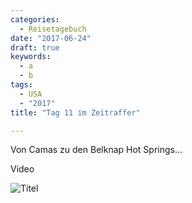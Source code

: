 ```yaml
---
categories:
  - Reisetagebuch
date: "2017-06-24"
draft: true
keywords:
  - a
  - b
tags:
  - USA
  - "2017"
title: "Tag 11 im Zeitraffer"

---
```


Von Camas zu den Belknap Hot Springs…

Video

![Titel](...)
<!-- Tag-11-2017-06-14 -->